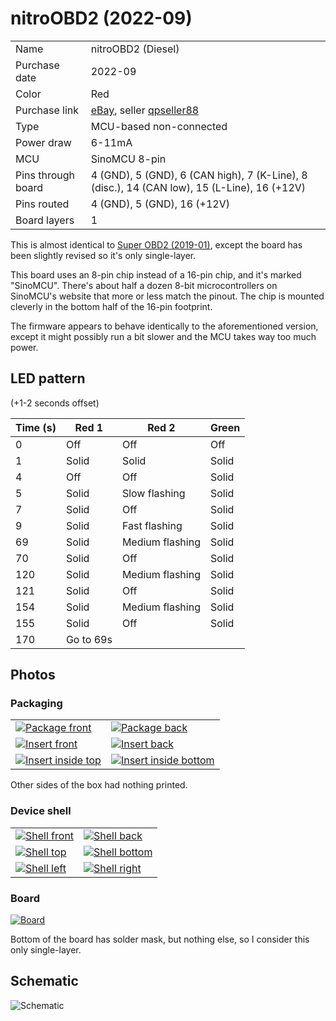nitroOBD2 (2022-09)
===================

|                    |                                                                                                         |
|--------------------|---------------------------------------------------------------------------------------------------------|
| Name               | nitroOBD2 (Diesel)                                                                                      |
| Purchase date      | 2022-09                                                                                                 |
| Color              | Red                                                                                                     |
| Purchase link      | [eBay](https://www.ebay.com/itm/403892022339), seller [qpseller88](https://www.ebay.com/str/qpseller88) |
| Type               | MCU-based non-connected                                                                                 |
| Power draw         | 6-11mA                                                                                                  |
| MCU                | SinoMCU 8-pin                                                                                           |
| Pins through board | 4 (GND), 5 (GND), 6 (CAN high), 7 (K-Line), 8 (disc.), 14 (CAN low), 15 (L-Line), 16 (+12V)             |
| Pins routed        | 4 (GND), 5 (GND), 16 (+12V)                                                                             |
| Board layers       | 1                                                                                                       |

This is almost identical to [Super OBD2 (2019-01)](../super_obd2_2019-01/README.md),
except the board has been slightly revised so it's only single-layer.

This board uses an 8-pin chip instead of a 16-pin chip, and it's marked
"SinoMCU". There's about half a dozen 8-bit microcontrollers on SinoMCU's
website that more or less match the pinout. The chip is mounted cleverly in
the bottom half of the 16-pin footprint.

The firmware appears to behave identically to the aforementioned version,
except it might possibly run a bit slower and the MCU takes way too much power.

LED pattern
-----------

(+1-2 seconds offset)

| Time (s) | Red 1     | Red 2           | Green |
|----------|-----------|-----------------|-------|
| 0        | Off       | Off             | Off   |
| 1        | Solid     | Solid           | Solid |
| 4        | Off       | Off             | Solid |
| 5        | Solid     | Slow flashing   | Solid |
| 7        | Solid     | Off             | Solid |
| 9        | Solid     | Fast flashing   | Solid |
| 69       | Solid     | Medium flashing | Solid |
| 70       | Solid     | Off             | Solid |
| 120      | Solid     | Medium flashing | Solid |
| 121      | Solid     | Off             | Solid |
| 154      | Solid     | Medium flashing | Solid |
| 155      | Solid     | Off             | Solid |
| 170      | Go to 69s |                 |       |

Photos
------

### Packaging

<table>
<tbody>
<tr>
<td><a href="packaging/package_front.jpg"><img src="thumbs/package_front_t.jpg" alt="Package front"></a></td>
<td><a href="packaging/package_back.jpg"><img src="thumbs/package_back_t.jpg" alt="Package back"></a></td>
</tr>
<tr>
<td><a href="packaging/insert_front.jpg"><img src="thumbs/insert_front_t.jpg" alt="Insert front"></a></td>
<td><a href="packaging/insert_back.jpg"><img src="thumbs/insert_back_t.jpg" alt="Insert back"></a></td>
</tr>
<tr>
<td><a href="packaging/insert_inside_top.jpg"><img src="thumbs/insert_inside_top_t.jpg" alt="Insert inside top"></a></td>
<td><a href="packaging/insert_inside_bottom.jpg"><img src="thumbs/insert_inside_bottom_t.jpg" alt="Insert inside bottom"></a></td>
</tr>
</tbody>
</table>

Other sides of the box had nothing printed.

### Device shell

<table>
<tbody>
<tr>
<td><a href="shell/front.jpg"><img src="thumbs/front_t.jpg" alt="Shell front"></a></td>
<td><a href="shell/back.jpg"><img src="thumbs/back_t.jpg" alt="Shell back"></a></td>
</tr>
<tr>
<td><a href="shell/top.jpg"><img src="thumbs/top_t.jpg" alt="Shell top"></a></td>
<td><a href="shell/bottom.jpg"><img src="thumbs/bottom_t.jpg" alt="Shell bottom"></a></td>
</tr>
<tr>
<td><a href="shell/left.jpg"><img src="thumbs/left_t.jpg" alt="Shell left"></a></td>
<td><a href="shell/right.jpg"><img src="thumbs/right_t.jpg" alt="Shell right"></a></td>
</tr>
</tbody>
</table>

### Board

<a href="board/board.jpg"><img src="thumbs/board_t.jpg" alt="Board"></a>

Bottom of the board has solder mask, but nothing else, so I consider this only
single-layer.

Schematic
---------

![Schematic](../super_obd2_2019-01/board/schematic.png)
